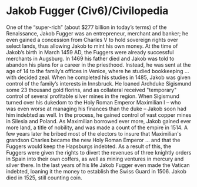 # Jakob Fugger (Civ6)/Civilopedia

One of the “super-rich” (about $277 billion in today’s terms) of the Renaissance, Jakob Fugger was an entrepreneur, merchant and banker; he even gained a concession from Charles V to hold sovereign rights over select lands, thus allowing Jakob to mint his own money. At the time of Jakob’s birth in March 1459 AD, the Fuggers were already successful merchants in Augsburg. In 1469 his father died and Jakob was told to abandon his plans for a career in the priesthood. Instead, he was sent at the age of 14 to the family’s offices in Venice, where he studied bookkeeping … with decided zeal.
When he completed his studies in 1485, Jakob was given control of the family’s interests in Innsbruck. He loaned Archduke Sigismund some 23 thousand gold florins, and as collateral received "temporary" control of several profitable silver mines in the region. When Sigismund turned over his dukedom to the Holy Roman Emperor Maximilian I – who was even worse at managing his finances than the duke – Jakob soon had him indebted as well. In the process, he gained control of vast copper mines in Silesia and Poland.
As Maximilian borrowed ever more, Jakob gained ever more land, a title of nobility, and was made a count of the empire in 1514. A few years later he bribed most of the electors to insure that Maximilian's grandson Charles became the new Holy Roman Emperor … and that the Fuggers would keep the Hapsburgs indebted. As a result of this, the Fuggers were given the rights to divert the revenues of three knightly orders in Spain into their own coffers, as well as mining ventures in mercury and silver there. In the last years of his life Jakob Fugger even made the Vatican indebted, loaning it the money to establish the Swiss Guard in 1506. Jakob died in 1525, still counting coin.